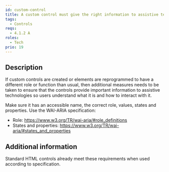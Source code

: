 ```yaml
---
id: custom-control
title: A custom control must give the right information to assistive technology
tags:
  - Controls
reqs:
  - 4.1.2 A
roles:
  - Tech
prio: 19
---
```


## Description

If custom controls are created or elements are reprogrammed to have a different role or function than usual, then additional measures needs to be taken to ensure that the controls provide important information to assistive technologies so users understand what it is and how to interact with it.

Make sure it has an accessible name, the correct role, values, states and properties. Use the WAI-ARIA specification:

- Role: https://www.w3.org/TR/wai-aria/#role_definitions
- States and properties: https://www.w3.org/TR/wai-aria/#states_and_properties

## Additional information

Standard HTML controls already meet these requirements when used according to specification.
